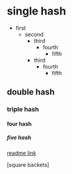 # single hash
- first
  - second
    - third
      - fourth
        - fifth
    - third
      - fourth
        - fifth
## double hash
### triple hash
#### four hash
##### five hash

[readme link](https://github.com/rakeshOST/markdown-tutorial/blob/main/README.md)

[square backets]
